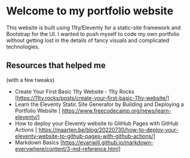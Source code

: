 # Welcome to my portfolio website

This website is built using 11ty/Eleventy for a static-site framework and Bootstrap for the UI. I wanted to push myself to code my own portfolio without getting lost in the details of fancy visuals and complicated technologies. 

## Resources that helped me
(with a few tweaks)

- Create Your First Basic 11ty Website - 11ty Rocks [https://11ty.rocks/posts/create-your-first-basic-11ty-website/]
- Learn the Eleventy Static Site Generator by Building and Deploying a Portfolio Website [ https://www.freecodecamp.org/news/learn-eleventy/]
- How to deploy your Eleventy website to GitHub Pages with GitHub Actions [ https://maarten.be/blog/20220730/how-to-deploy-your-eleventy-website-to-github-pages-with-github-actions/]
- Markdown Basics [https://evanwill.github.io/markdown-everywhere/content/3-md-reference.html]
